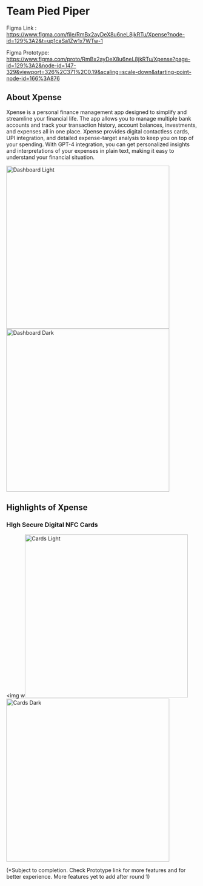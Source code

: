 # Team Pied Piper

Figma Link : https://www.figma.com/file/RmBx2ayDeX8u6neL8jkRTu/Xpense?node-id=129%3A2&t=up1caSa1Zw1x7WTw-1

Figma Prototype: https://www.figma.com/proto/RmBx2ayDeX8u6neL8jkRTu/Xpense?page-id=129%3A2&node-id=147-329&viewport=326%2C371%2C0.19&scaling=scale-down&starting-point-node-id=166%3A876

## About Xpense

Xpense is a personal finance management app designed to simplify and streamline your financial life. The app allows you to manage multiple bank accounts and track your transaction history, account balances, investments, and expenses all in one place. Xpense provides digital contactless cards, UPI integration, and detailed expense-target analysis to keep you on top of your spending. With GPT-4 integration, you can get personalized insights and interpretations of your expenses in plain text, making it easy to understand your financial situation.

<img width="430" alt="Dashboard Light" src="https://user-images.githubusercontent.com/93263117/228103540-78dae476-0737-4ad9-8324-c8b493481907.png">   <img width="430" alt="Dashboard Dark" src="https://user-images.githubusercontent.com/93263117/228101760-1fe56c96-6f78-4aed-8784-41898a429edf.png">

## Highlights of Xpense
  ### HIgh Secure Digital NFC Cards
 
<img w<img width="430" alt="Cards Light" src="https://user-images.githubusercontent.com/93263117/228103575-94c1330a-d338-470f-b9e0-48594bec7038.png">  <img width="430" alt="Cards Dark" src="https://user-images.githubusercontent.com/93263117/228102826-b8159fdd-a771-47e6-bf60-08ddb5ebc339.png">

(*Subject to completion. Check Prototype link for more features and for better experience. More features yet to add after round 1)
